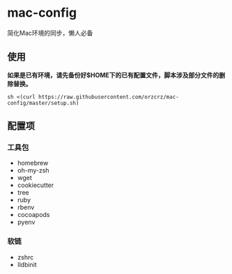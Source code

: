 # mac-config

简化Mac环境的同步，懒人必备

## 使用

**如果是已有环境，请先备份好$HOME下的已有配置文件，脚本涉及部分文件的删除替换。**


```
sh <(curl https://raw.githubusercontent.com/orzcrz/mac-config/master/setup.sh)
```

## 配置项

### 工具包

- homebrew
- oh-my-zsh
- wget
- cookiecutter
- tree
- ruby
- rbenv
- cocoapods
- pyenv

### 软链

- zshrc
- lldbinit
